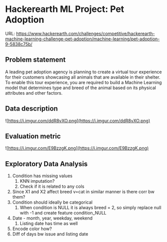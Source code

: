 # Hackerearth ML Project: Pet Adoption

URL: https://www.hackerearth.com/challenges/competitive/hackerearth-machine-learning-challenge-pet-adoption/machine-learning/pet-adoption-9-5838c75b/

## Problem statement

A leading pet adoption agency is planning to create a virtual tour experience for their customers showcasing all animals that are available in their shelter. To enable this tour experience, you are required to build a Machine Learning model that determines type and breed of the animal based on its physical attributes and other factors.

## Data description

![https://i.imgur.com/ddR8vXO.png](https://i.imgur.com/ddR8vXO.png)

## Evaluation metric

![https://i.imgur.com/E9BzzgK.png](https://i.imgur.com/E9BzzgK.png)

## Exploratory Data Analysis

1. Condition has missing values
    1. KNN imputation?
    2. Check if it is related to any cols
2. Since X1 and X2 affect breed v=cat in similar manner is there corr bw them?
3. Condition should ideally be categorical
    1. When condition is NULL it is always breed = 2, so simply replace null with -1 and create feature condition_NULL
4. Date - month, year, weekday, weekend
    1. Listing date has time as well
5. Encode color how?
6. Diff of days bw issue and listing date